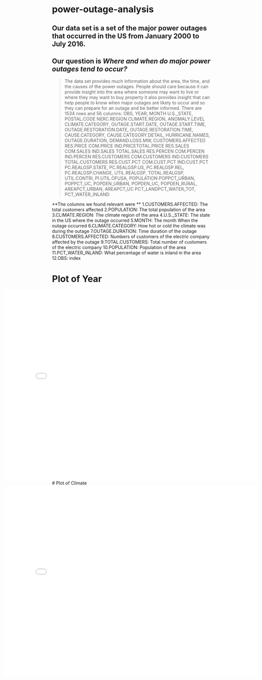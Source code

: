 # power-outage-analysis
## Our data set is a set of the major power outages that occurred in the US from January 2000 to July 2016. 
## Our question is *Where and when do major power outages tend to occur?*
> The data set provides much information about the area, the time, and the causes of the power outages. People should care because it can provide insight into the area where someone may want to live or where they may want to buy property it also provides insight that can help people to know when major outages are likely to occur and so they can prepare for an outage and be better informed. There are 1534 rows and 56 columns: OBS, YEAR, MONTH	U.S._STATE, POSTAL.CODE	NERC.REGION	CLIMATE.REGION, ANOMALY.LEVEL	CLIMATE.CATEGORY, OUTAGE.START.DATE, OUTAGE.START.TIME, OUTAGE.RESTORATION.DATE, OUTAGE.RESTORATION.TIME, CAUSE.CATEGORY, CAUSE.CATEGORY.DETAIL, HURRICANE.NAMES, OUTAGE.DURATION, DEMAND.LOSS.MW, CUSTOMERS.AFFECTED	RES.PRICE	COM.PRICE	IND.PRICETOTAL.PRICE	RES.SALES	COM.SALES	IND.SALES	TOTAL.SALES	RES.PERCEN	COM.PERCEN	IND.PERCEN	RES.CUSTOMERS	COM.CUSTOMERS	IND.CUSTOMERS	TOTAL.CUSTOMERS	RES.CUST.PCT	COM.CUST.PCT	IND.CUST.PCT	PC.REALGSP.STATE, PC.REALGSP.US, PC.REALGSP.REL, PC.REALGSP.CHANGE, UTIL.REALGSP, TOTAL.REALGSP, UTIL.CONTRI, PI.UTIL.OFUSA, POPULATION	POPPCT_URBAN, POPPCT_UC, POPDEN_URBAN, POPDEN_UC, POPDEN_RURAL, AREAPCT_URBAN, AREAPCT_UC	PCT_LANDPCT_WATER_TOT, PCT_WATER_INLAND 
>
**The columns we found relevant were **
1.CUSTOMERS.AFFECTED: The total customers affected
2.POPULATION: The total population of the area
3.CLIMATE.REGION: The climate region of the area 
4.U.S._STATE: The state in the US where the outage occurred
5.MONTH: The month When the outage occurred
6.CLIMATE.CATEGORY: How hot or cold the climate was during the outage
7.OUTAGE.DURATION: Time duration of the outage
8.CUSTOMERS.AFFECTED: Numbers of customers of the electric company affected by the outage
9.TOTAL.CUSTOMERS: Total number of customers of the electric company
10.POPULATION: Population of the area
11.PCT_WATER_INLAND: What percentage of water is inland in the area
12.OBS: index

# Plot of Year
<iframe src="assets/Year_plot.html" width=800 height=600 frameBorder=0  style = "position: relative; right: 30%" ></iframe>
# Plot of Climate
<iframe src="assets/Climate_plot.html" width=800 height=600 frameBorder=0  style = "position: relative; right: 30%"></iframe>
